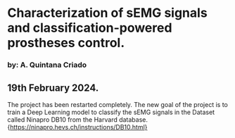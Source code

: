 # Characterization of sEMG signals and classification-powered prostheses control.
### by: A. Quintana Criado


## 19th February 2024. 
The project has been restarted completely. The new goal of the project is to train a Deep Learning model to classify the sEMG signals in the Dataset called Ninapro DB10 from the Harvard database.
{https://ninapro.hevs.ch/instructions/DB10.html}

